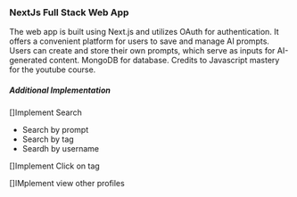### **NextJs Full Stack Web App**

The web app is built using Next.js and utilizes OAuth for authentication. It offers a convenient platform for users to save and manage AI prompts. Users can create and store their own prompts, which serve as inputs for AI-generated content. MongoDB for database.  Credits to Javascript mastery for the youtube course.



##### Additional Implementation

[]Implement Search

- Search by prompt
- Search by tag
- Seardh by username

[]Implement Click on tag

[]IMplement view other profiles
